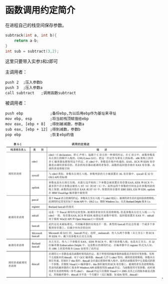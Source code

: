 # 函数调用约定简介

在进程自己的栈空间保存参数。

```c
subtrack(int a, int b){
    return a-b;
}
int sub = subtract(3,2);
```

这里只要带入实参`3`和`2`即可

主调用者：

```assembly
push 2	;压入参数b
push 3	;压入参数a
call subtract	;调用函数subtract
```

被调用者：

```assembly
push ebp			;备份ebp,为以后用ebp作为基址来寻址
mov ebp, esp		;将当前栈顶赋值给ebp
mov eax, [ebp + 8]	;得到被减数，参数a
sub eax, [ebp + 12]	;得到减数，参数b
pop ebp				;恢复ebp的值
```

![image-20241216185648584](https://raw.githubusercontent.com/SIMple-lives/future_os/main/img/image-20241216185648584.png)